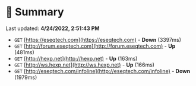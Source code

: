 # 📖 Summary
Last updated: **4/24/2022, 2:51:43 PM**

- `GET` [https://eseqtech.com](https://eseqtech.com) - **Down** (3397ms)
- `GET` [http://forum.eseqtech.com](http://forum.eseqtech.com) - **Up** (481ms)
- `GET` [http://hexp.net](http://hexp.net) - **Up** (163ms)
- `GET` [http://ws.hexp.net](http://ws.hexp.net) - **Up** (166ms)
- `GET` [http://eseqtech.com/infoline](http://eseqtech.com/infoline) - **Down** (1979ms)
